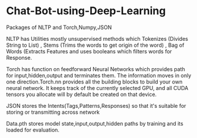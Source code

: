# Chat-Bot-using-Deep-Learning
Packages of NLTP and Torch,Numpy,JSON

NLTP has Utilities mostly unsupervised methods which Tokenizes (Divides String to List) , Stems (Trims the words to get origin of the word) 
, Bag of Words (Extracts Features and uses booleans which filters words for Response.

Torch has function on feedforward Neural Networks which provides path for input,hidden,output and terminates them.
The information moves in only one direction.Torch.nn provides all the building blocks to build your own neural network.
It keeps track of the currently selected GPU, and all CUDA tensors you allocate will by default be created on that device.



JSON stores the Intents(Tags,Patterns,Responses) so that it's suitable for storing or transmitting across network

Data.pth stores model state,input,output,hidden paths by training and its loaded for evaluation.



